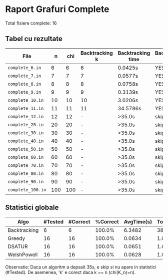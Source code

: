 # Raport Grafuri Complete

Total fisiere complete: 16

## Tabel cu rezultate

| File | n | chi | Backtracking k | Backtracking time | Backtracking ok | Greedy k | Greedy time | Greedy ok | DSATUR k | DSATUR time | DSATUR ok | WelshPowell k | WelshPowell time | WelshPowell ok |
|---|---|---|---|---|---|---|---|---|---|---|---|---|---|---|
| `complete_6.in` | 6 | 6 | 6 | 0.0425s | YES | 6 | 0.0585s | YES | 6 | 0.0686s | YES | 6 | 0.0617s | YES |
| `complete_7.in` | 7 | 7 | 7 | 0.0577s | YES | 7 | 0.0542s | YES | 7 | 0.0549s | YES | 7 | 0.0590s | YES |
| `complete_8.in` | 8 | 8 | 8 | 0.0758s | YES | 8 | 0.0538s | YES | 8 | 0.0529s | YES | 8 | 0.0517s | YES |
| `complete_9.in` | 9 | 9 | 9 | 0.3139s | YES | 9 | 0.0522s | YES | 9 | 0.0532s | YES | 9 | 0.0520s | YES |
| `complete_10.in` | 10 | 10 | 10 | 3.0206s | YES | 10 | 0.0553s | YES | 10 | 0.0538s | YES | 10 | 0.0658s | YES |
| `complete_11.in` | 11 | 11 | 11 | 34.5786s | YES | 11 | 0.0530s | YES | 11 | 0.0563s | YES | 11 | 0.0571s | YES |
| `complete_12.in` | 12 | 12 | - | >35.0s | skip | 12 | 0.0622s | YES | 12 | 0.0610s | YES | 12 | 0.0553s | YES |
| `complete_20.in` | 20 | 20 | - | >35.0s | skip | 20 | 0.0650s | YES | 20 | 0.0544s | YES | 20 | 0.0612s | YES |
| `complete_30.in` | 30 | 30 | - | >35.0s | skip | 30 | 0.0675s | YES | 30 | 0.0505s | YES | 30 | 0.0534s | YES |
| `complete_40.in` | 40 | 40 | - | >35.0s | skip | 40 | 0.0664s | YES | 40 | 0.0567s | YES | 40 | 0.0517s | YES |
| `complete_50.in` | 50 | 50 | - | >35.0s | skip | 50 | 0.0590s | YES | 50 | 0.0552s | YES | 50 | 0.0562s | YES |
| `complete_60.in` | 60 | 60 | - | >35.0s | skip | 60 | 0.0779s | YES | 60 | 0.0745s | YES | 60 | 0.0720s | YES |
| `complete_70.in` | 70 | 70 | - | >35.0s | skip | 70 | 0.0658s | YES | 70 | 0.0708s | YES | 70 | 0.0754s | YES |
| `complete_80.in` | 80 | 80 | - | >35.0s | skip | 80 | 0.0752s | YES | 80 | 0.0911s | YES | 80 | 0.0757s | YES |
| `complete_90.in` | 90 | 90 | - | >35.0s | skip | 90 | 0.0693s | YES | 90 | 0.0951s | YES | 90 | 0.0817s | YES |
| `complete_100.in` | 100 | 100 | - | >35.0s | skip | 100 | 0.0791s | YES | 100 | 0.0926s | YES | 100 | 0.0740s | YES |

## Statistici globale

| Algo | #Tested | #Correct | %Correct | AvgTime(s) | TotalTime(s) |
|---|---|---|---|---|---|
| Backtracking | 6 | 6 | 100.0% | 6.3482 | 38.0890 |
| Greedy | 16 | 16 | 100.0% | 0.0634 | 1.0144 |
| DSATUR | 16 | 16 | 100.0% | 0.0651 | 1.0417 |
| WelshPowell | 16 | 16 | 100.0% | 0.0628 | 1.0041 |

Observatie: Daca un algoritm a depasit 35s, e skip si nu apare in statistici (#Tested).
De asemenea, 'k' e corect daca k == n (chi(K_n)=n).
